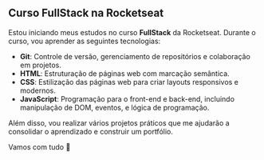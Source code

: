 ## Curso FullStack na Rocketseat

Estou iniciando meus estudos no curso **FullStack** da Rocketseat. Durante o curso, vou aprender as seguintes tecnologias:

- **Git**: Controle de versão, gerenciamento de repositórios e colaboração em projetos.
- **HTML**: Estruturação de páginas web com marcação semântica.
- **CSS**: Estilização das páginas web para criar layouts responsivos e modernos.
- **JavaScript**: Programação para o front-end e back-end, incluindo manipulação de DOM, eventos, e lógica de programação.

Além disso, vou realizar vários projetos práticos que me ajudarão a consolidar o aprendizado e construir um portfólio.

Vamos com tudo 🚀
